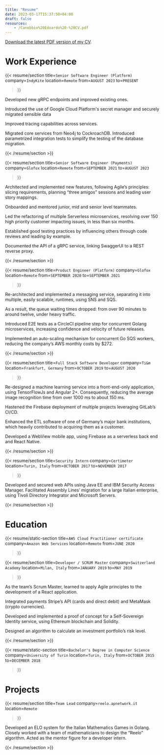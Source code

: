 ```yaml
---
title: "Resume"
date: 2023-03-17T15:37:50+04:00
draft: false
resources:
    - /Canobbio%20Edoardo%20-%20CV.pdf
---
```

[Download the latest PDF version of my CV](/Canobbio%20Edoardo%20-%20CV.pdf).


# Work Experience

{{< resume/section 
    title=`Senior Software Engineer (Platform)`
    company=`IndyKite`
    location=`Remote`
    from=`AUGUST 2023`
    to=`PRESENT`
>}}
<p> Developed new gRPC endpoints and improved existing ones. </p>
<p> Introduced the use of Google Cloud Platform's secret manager and securely migrated sensible data </p>
<p> Improved tracing capabilities across services. </p>
<p> Migrated core services from Neo4j to CockroachDB. Introduced parametrized integration tests to simplify the testing of the database migration.</p>
{{< /resume/section >}}

{{< resume/section 
    title=`Senior Software Engineer (Payments)`
    company=`Glofox`
    location=`Remote`
    from=`SEPTEMBER 2021`
    to=`AUGUST 2023`
>}}
<p> Architected and implemented new features, following Agile’s principles: slicing
requirements, planning “three amigos” sessions and leading user story mappings.</p>
<p>Onboarded and mentored junior, mid and senior level teammates.</p>
<p> Led the refactoring of multiple Serverless microservices, resolving over 150 high
priority customer impacting issues, in less than six months. </p>
<p>Established good testing practices by influencing others through code reviews and
leading by example.</p>
<p>Documented the API of a gRPC service, linking SwaggerUI to a REST reverse proxy.</p>
{{< /resume/section >}}


{{< resume/section 
    title=`Product Engineer (Platform)`
    company=`Glofox`
    location=`Remote`
    from=`SEPTEMBER 2020`
    to=`SEPTEMBER 2021`
>}}
<p> Re-architected and implemented a messaging service, separating it into multiple,
easily scalable, runtimes, using SNS and SQS. </p>
<p> As a result, the queue waiting times dropped: from over 90 minutes to around twelve,
under heavy traffic. </p>
<p> Introduced E2E tests as a CircleCI pipeline step for concurrent Golang microservices,
increasing confidence and velocity of future releases. </p>
<p> Implemented an auto-scaling mechanism for concurrent Go SQS workers, reducing the
company’s AWS monthly costs by $272. </p>
{{< /resume/section >}}


{{< resume/section 
    title=`Full Stack Software Developer`
    company=`Ti&m`
    location=`Frankfurt, Germany`
    from=`OCTOBER 2019`
    to=`AUGUST 2020`
>}}
<p>Re-designed a machine learning service into a front-end-only application, using
TensorFlowJs and Angular 2+.
Consequently, reducing the average image recognition time from over 1000 ms to
about 150 ms.</p>
<p>Hastened the Firebase deployment of multiple projects leveraging GitLab’s CI/CD.</p>
<p>Enhanced the ETL software of one of Germany’s major bank institutions, which heavily
contributed to acquiring them as a customer.</p>
<p>Developed a WebView mobile app, using Firebase as a serverless back end and React
Native.</p>
{{< /resume/section >}}

{{< resume/section 
    title=`Security Intern`
    company=`Certimeter`
    location=`Turin, Italy`
    from=`OCTOBER 2017`
    to=`NOVEMBER 2017`
>}}
<p>Developed and secured web APIs using Java EE and IBM Security Access Manager.
Facilitated Assembly Lines’ migration for a large Italian enterprise, using Tivoli
Directory Integrator and Microsoft Servers.</p>
{{< /resume/section >}}

# Education
{{< resume/static-section 
    title=`AWS Cloud Practitioner certificate`
    company=`Amazon Web Services`
    location=`Remote`
    from=`JUNE 2020`
>}}

{{< resume/section 
    title=`Developer / SCRUM Master`
    company=`Switzerland Academy`
    location=`Milan, Italy`
    from=`JANUARY 2019`
    to=`MAY 2019`
>}}
<p>As the team’s Scrum Master, learned to apply Agile principles to the development of a
React application.</p>
<p>Integrated payments Stripe’s API (cards and direct debit) and MetaMask (crypto
currencies).</p>
<p>Developed and implemented a proof of concept for a Self-Sovereign Identity service,
using Ethereum blockchain and Solidity.</p>
<p>Designed an algorithm to calculate an investment portfolio’s risk level.</p>
{{< /resume/section >}}

{{< resume/static-section 
    title=`Bachelor's Degree in Computer Science`
    company=`University of Turin`
    location=`Turin, Italy`
    from=`OCTOBER 2015`
    to=`DECEMBER 2018`
>}}


# Projects
{{< resume/section 
    title=`Team Lead`
    company=`reelo.apnetwork.it`
    location=`Remote`
>}}
<p>Developed an ELO system for the Italian Mathematics Games in Golang.
Closely worked with a team of mathematicians to design the “Reelo” algorithm.
Acted as the mentor figure for a developer intern.</p>
{{< /resume/section >}}